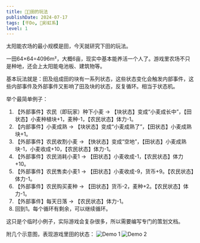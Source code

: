 ```yaml
---
title: 🧑‍🌾田的玩法
publishDate: 2024-07-17
tags: [干Do, 🌈彩虹系]
level: 1
---
```


太阳能农场的最小规模是田，今天就研究下田的玩法。

一田64×64=4096m²，大概6亩，现实中基本能养活一个人了。游戏里农场不只是种地，还会上太阳能电池板、建筑物等。

基本玩法就是：田及组成田的块有一系列状态，这些状态变化会触发内部事件，这些内部事件及外部事件又影响了田及块的状态，反复循环。相当于状态机。

举个最简单例子：

1. 【外部事件】农民（即玩家）种下小麦 → 【块状态】变成“小麦成长中”，【田状态】小麦种植块+1，麦种-1，【农民状态】体力-1。
2. 【内部事件】小麦成熟 → 【块状态】变成“小麦成熟了”，【田状态】小麦成熟块+1。
3. 【外部事件】农民收割小麦 → 【快状态】变成“空地”，【田状态】小麦成熟块-1，小麦收成+10，【农民状态】体力-1。
4. 【外部事件】农民消耗小麦1 → 【田状态】小麦收成-1，【农民状态】体力+10。
5. 【外部事件】农民售卖小麦1 → 【田状态】小麦收成-9，货币+9。【农民状态】体力-1。
6. 【外部事件】农民购买麦种 → 【田状态】货币-2，麦种+2。【农民状态】体力-1。
7. 【外部事件】每天日落 → 【农民状态】体力-1。
8. 回到1。每个循环有剩余，可以继续循环。

这只是个临时小例子，实际游戏会复杂很多，所以需要编写专门的策划文档。

附几个示意图，表现游戏里田的状态：
![Demo 1](/images/farm-demo-1.png)
![Demo 2](/images/farm-demo-2.png)
